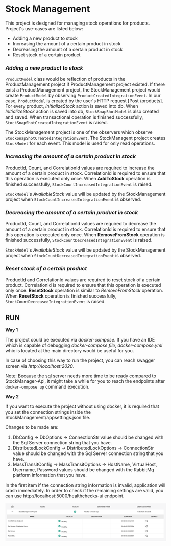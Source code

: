 
# Stock Management

This project is designed for managing stock operations for products. Project's use-cases are listed below:

- Adding a new product to stock
- Increasing the amount of a certain product in stock
- Decreasing the amount of a certain product in stock
- Reset stock of a certain product

### _Adding a new product to stock_

`ProductModel` class would be reflection of products in the ProductManagement project if ProductManagement project existed. If there exist a ProductManagement project, the StockManagement project would create `ProductModel` by observing `ProductCreatedIntegrationEvent`. In our case, `ProductModel` is created by the user's HTTP request [Post /products]. For every product, _InitializeStock_ action is saved into db. When _InitializeStock_ action is saved into db, `StockSnapShotModel` is also created and saved. When transactional operation is finished successfully, `StockSnapShotCreatedIntegrationEvent` is raised.

The StockManagement project is one of the observers which observe `StockSnapShotCreatedIntegrationEvent`. The StockManagent project creates `StockModel` for each event. This model is used for only read operations.


### _Increasing the amount of a certain product in stock_

ProductId, Count, and CorrelationId values are required to increase the amount of a certain product in stock. CorrelationId is required to ensure that this operation is executed only once. When __AddToStock__ operation is finished successfully, `StockCountIncreasedIntegrationEvent` is raised.

`StockModel`'s _AvailableStock_ value will be updated by the StockManagement project when `StockCountIncreasedIntegrationEvent` is observed.

### _Decreasing the amount of a certain product in stock_

ProductId, Count, and CorrelationId values are required to decrease the amount of a certain product in stock. CorrelationId is required to ensure that this operation is executed only once. When __RemoveFromStock__ operation is finished successfully, `StockCountDecreasedIntegrationEvent` is raised.

`StockModel`'s _AvailableStock_ value will be updated by the StockManagement project when `StockCountDecreasedIntegrationEvent` is observed.

### _Reset stock of a certain product_

ProductId and CorrelationId values are required to reset stock of a certain product. CorrelationId is required to ensure that this operation is executed only once. __ResetStock__ operation is similar to _RemoveFromStock_ operation. When __ResetStock__ operation is finished successfully, `StockCountDecreasedIntegrationEvent` is raised.

## __RUN__

__Way 1__

The project could be executed via _docker-compose_. If you have an IDE which is capable of debugging _docker-compose file_, _docker-compose.yml_ whic is located at the main directory would  be useful for you.

In case of choosing this way to run the project, you can reach swagger screen via _http://localhost:2020_.

Note: Because the sql server needs more time to be ready compared to StockManager-Api, it might take a while for you to reach the endpoints after `docker-compose up` command execution.

__Way 2__

If you want to execute the project without using docker, it is required that you set the connection strings inside the StockManagement/appsettings.json file.

Changes to be made are:
1. DbConfig -> DbOptions -> ConnectionStr value should be changed with the Sql Server connection string that you have.
2. DistributedLockConfig -> DistributedLockOptions -> ConnectionStr value should be changed with the Sql Server connection string that you have.
3. MassTransitConfig -> MassTransitOptions -> HostName, VirtualHost, Username, Password values should be changed with the RabbitMq platform information that you have.

In the first item if the connection string information is invalid, application will crash immediately. In order to check if the remaining settings are valid, you can use http://localhost:5000/healthchecks-ui endpoint.

<img src="./images/StockManagement_HealthChecks_UI.png" alt="" width="800px"/>
